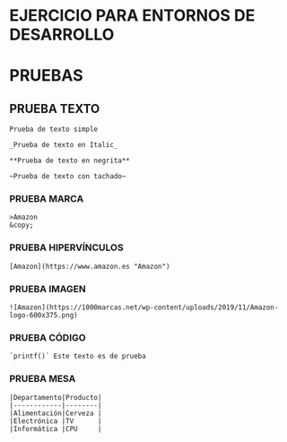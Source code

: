 # EJERCICIO PARA ENTORNOS DE DESARROLLO

# PRUEBAS

## PRUEBA TEXTO
    Prueba de texto simple

    _Prueba de texto en Italic_

    **Prueba de texto en negrita**

    ~Prueba de texto con tachado~

### PRUEBA MARCA
    >Amazon
    &copy;

### PRUEBA HIPERVÍNCULOS
    [Amazon](https://www.amazon.es "Amazon")

### PRUEBA IMAGEN
    ![Amazon](https://1000marcas.net/wp-content/uploads/2019/11/Amazon-logo-600x375.png)

### PRUEBA CÓDIGO
    `printf()` Este texto es de prueba

### PRUEBA MESA
    |Departamento|Producto|
    |------------|--------|
    |Alimentación|Cerveza |
    |Electrónica |TV      |           
    |Informática |CPU     |
